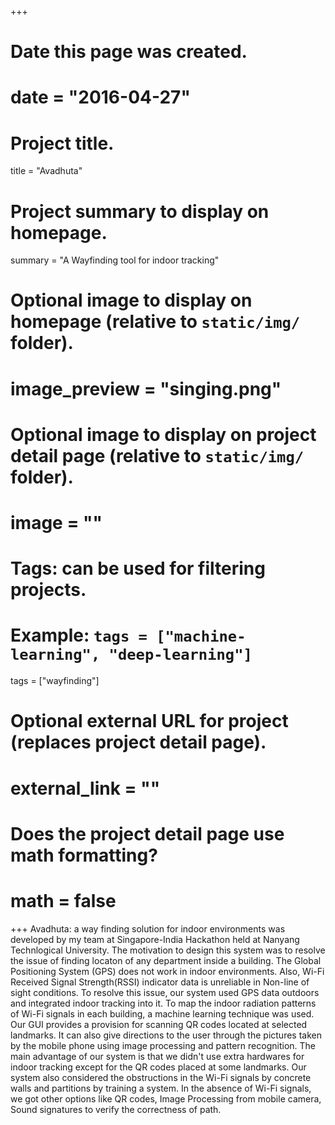 +++
# Date this page was created.
# date = "2016-04-27"

# Project title.
title = "Avadhuta"

# Project summary to display on homepage.
summary = "A Wayfinding tool for indoor tracking"

# Optional image to display on homepage (relative to `static/img/` folder).
# image_preview = "singing.png"

# Optional image to display on project detail page (relative to `static/img/` folder).
# image = ""

# Tags: can be used for filtering projects.
# Example: `tags = ["machine-learning", "deep-learning"]`
tags = ["wayfinding"]

# Optional external URL for project (replaces project detail page).
# external_link = ""

# Does the project detail page use math formatting?
# math = false

+++
Avadhuta: a way finding solution for indoor environments was developed by my team at Singapore-India Hackathon held at Nanyang Technlogical University. The motivation to design this system was to resolve the issue of finding locaton of any department inside a building. 
The Global Positioning System (GPS) does not work in indoor environments.
Also, Wi-Fi Received Signal Strength(RSSI) indicator data is unreliable in Non-line of sight conditions.
To resolve this issue, our system used GPS data outdoors and integrated indoor tracking into it. To map the indoor radiation patterns of Wi-Fi signals in each building, a machine learning technique was used. Our GUI provides a provision for scanning QR codes located at selected landmarks.
It can also give directions to the user through the pictures taken by the mobile phone using image processing and pattern recognition.
The main advantage of our system is that we didn't use extra hardwares for indoor tracking except for the QR codes placed at some landmarks.
Our system also considered the obstructions in the Wi-Fi signals by concrete walls and partitions by training a system.
In the absence of Wi-Fi signals, we got other options like
QR codes,
Image Processing from mobile camera,
Sound signatures to verify the correctness of path.

